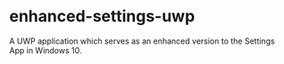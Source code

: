 # enhanced-settings-uwp
A UWP application which serves as an enhanced version to the Settings App in Windows 10.
